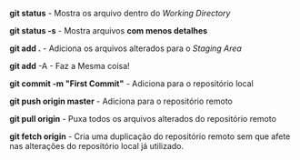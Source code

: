 **git status**  - Mostra os arquivo dentro do *Working Directory*

**git status -s** - Mostra arquivos **com menos detalhes** 

**git add .** - Adiciona os arquivos alterados para o *Staging Area*

**git add** -A - Faz a Mesma coisa!

**git commit -m "First Commit"** - Adiciona para o repositório local 

**git push origin master** - Adiciona para o repositório remoto

**git pull origin** - Puxa todos os arquivos alterados do repositório remoto

**git fetch origin** - Cria uma duplicação do repositório remoto sem que afete nas alterações do repositório local já utilizado.
<!--stackedit_data:
eyJoaXN0b3J5IjpbNDIwMTUxMDE0XX0=
-->